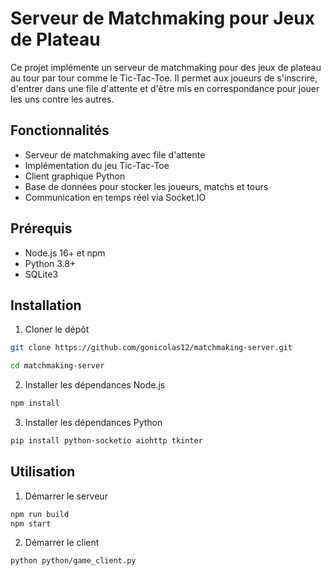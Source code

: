 # Serveur de Matchmaking pour Jeux de Plateau

Ce projet implémente un serveur de matchmaking pour des jeux de plateau au tour par tour comme le Tic-Tac-Toe. Il permet aux joueurs de s'inscrire, d'entrer dans une file d'attente et d'être mis en correspondance pour jouer les uns contre les autres.

## Fonctionnalités

- Serveur de matchmaking avec file d'attente
- Implémentation du jeu Tic-Tac-Toe
- Client graphique Python
- Base de données pour stocker les joueurs, matchs et tours
- Communication en temps réel via Socket.IO

## Prérequis

- Node.js 16+ et npm
- Python 3.8+
- SQLite3

## Installation

1. Cloner le dépôt
```bash
git clone https://github.com/gonicolas12/matchmaking-server.git
```
```bash
cd matchmaking-server
```

2. Installer les dépendances Node.js
```bash
npm install
```

3. Installer les dépendances Python
```bash
pip install python-socketio aiohttp tkinter
```

## Utilisation

1. Démarrer le serveur
```bash
npm run build
npm start
```

2. Démarrer le client
```bash
python python/game_client.py
```